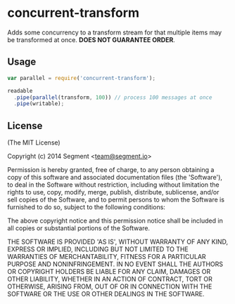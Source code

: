 
# concurrent-transform

  Adds some concurrency to a transform stream for that multiple items may be transformed at once. **DOES NOT GUARANTEE ORDER**.

## Usage

```js
var parallel = require('concurrent-transform');

readable
  .pipe(parallel(transform, 100)) // process 100 messages at once
  .pipe(writable);
```

## License

(The MIT License)

Copyright (c) 2014 Segment &lt;team@segment.io&gt;

Permission is hereby granted, free of charge, to any person obtaining
a copy of this software and associated documentation files (the
'Software'), to deal in the Software without restriction, including
without limitation the rights to use, copy, modify, merge, publish,
distribute, sublicense, and/or sell copies of the Software, and to
permit persons to whom the Software is furnished to do so, subject to
the following conditions:

The above copyright notice and this permission notice shall be
included in all copies or substantial portions of the Software.

THE SOFTWARE IS PROVIDED 'AS IS', WITHOUT WARRANTY OF ANY KIND,
EXPRESS OR IMPLIED, INCLUDING BUT NOT LIMITED TO THE WARRANTIES OF
MERCHANTABILITY, FITNESS FOR A PARTICULAR PURPOSE AND NONINFRINGEMENT.
IN NO EVENT SHALL THE AUTHORS OR COPYRIGHT HOLDERS BE LIABLE FOR ANY
CLAIM, DAMAGES OR OTHER LIABILITY, WHETHER IN AN ACTION OF CONTRACT,
TORT OR OTHERWISE, ARISING FROM, OUT OF OR IN CONNECTION WITH THE
SOFTWARE OR THE USE OR OTHER DEALINGS IN THE SOFTWARE.